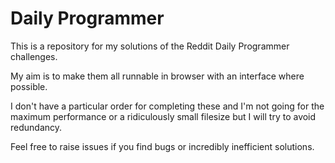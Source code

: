 Daily Programmer
==================

This is a repository for my solutions of the Reddit Daily Programmer challenges.

My aim is to make them all runnable in browser with an interface where possible.

I don't have a particular order for completing these and I'm not going for the maximum performance or a ridiculously small filesize but I will try to avoid redundancy.

Feel free to raise issues if you find bugs or incredibly inefficient solutions.